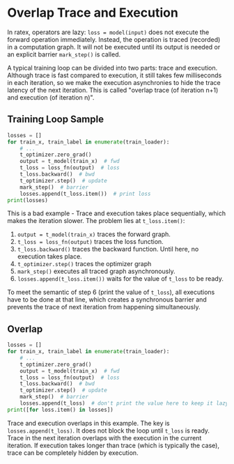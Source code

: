<!--- Copyright Amazon.com, Inc. or its affiliates. All Rights Reserved. -->
<!--- SPDX-License-Identifier: Apache-2.0  -->

# Overlap Trace and Execution

In ratex, operators are lazy: `loss = model(input)` does not execute the forward operation immediately. Instead, the operation is traced (recorded) in a computation graph. It will not be executed until its output is needed or an explicit barrier `mark_step()` is called.

A typical training loop can be divided into two parts: trace and execution. Although trace is fast compared to execution, it still takes few milliseconds in each iteration, so we make the execution asynchronies to hide the trace latency of the next iteration. This is called "overlap trace (of iteration n+1) and execution (of iteration n)".

## Training Loop Sample

```python
losses = []
for train_x, train_label in enumerate(train_loader):
    # ...
    t_optimizer.zero_grad()
    output = t_model(train_x)  # fwd
    t_loss = loss_fn(output)  # loss
    t_loss.backward()  # bwd
    t_optimizer.step()  # update
    mark_step()  # barrier
    losses.append(t_loss.item())  # print loss
print(losses)
```

This is a bad example - Trace and execution takes place sequentially, which makes the iteration slower. The problem lies at `t_loss.item()`:
  1. `output = t_model(train_x)` traces the forward graph.
  2. `t_loss = loss_fn(output)` traces the loss function.
  3. `t_loss.backward()` traces the backward function.
Until here, no execution takes place.
  4. `t_optimizer.step()` traces the optimizer graph
  5. `mark_step()` executes all traced graph asynchronously.
  6. `losses.append(t_loss.item())` waits for the value of `t_loss` to be ready.
  
To meet the semantic of step 6 (print the value of `t_loss`), all executions have to be done at that line, which creates a synchronous barrier and prevents the trace of next iteration from happening simultaneously.

## Overlap

```python
losses = []
for train_x, train_label in enumerate(train_loader):
    # ...
    t_optimizer.zero_grad()
    output = t_model(train_x)  # fwd
    t_loss = loss_fn(output)  # loss
    t_loss.backward()  # bwd
    t_optimizer.step()  # update
    mark_step()  # barrier
    losses.append(t_loss)  # don't print the value here to keep it lazy.
print([for loss.item() in losses])
```

Trace and execution overlaps in this example. The key is `losses.append(t_loss)`. It does not block the loop until `t_loss` is ready. Trace in the next iteration overlaps with the execution in the current iteration. If execution takes longer than trace (which is typically the case), trace can be completely hidden by execution.
